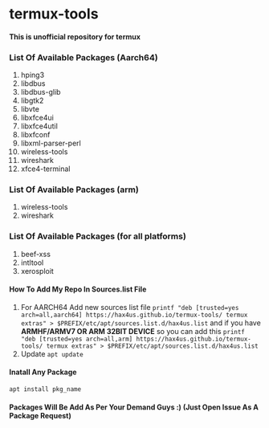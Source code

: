 # termux-tools
#### This is unofficial repository for termux 

### List Of Available Packages (Aarch64)
1. hping3
2. libdbus
3. libdbus-glib
4. libgtk2
5. libvte
6. libxfce4ui
7. libxfce4util
8. libxfconf
9. libxml-parser-perl
10. wireless-tools
11. wireshark
12. xfce4-terminal

### List Of Available Packages (arm)
1. wireless-tools
2. wireshark

### List Of Available Packages (for all platforms)
1. beef-xss
2. intltool
3. xerosploit

#### How To Add My Repo In Sources.list File
1. For AARCH64 Add new sources list file `printf "deb [trusted=yes arch=all,aarch64] https://hax4us.github.io/termux-tools/ termux extras" > $PREFIX/etc/apt/sources.list.d/hax4us.list` and if you have **ARMHF/ARMV7 OR ARM 32BIT DEVICE** so you can add this `printf "deb [trusted=yes arch=all,arm] https://hax4us.github.io/termux-tools/ termux extras" > $PREFIX/etc/apt/sources.list.d/hax4us.list`
2. Update `apt update`

#### Inatall Any Package 
`apt install pkg_name`

#### Packages Will Be Add As Per Your Demand Guys :) (Just Open Issue As A Package Request)



